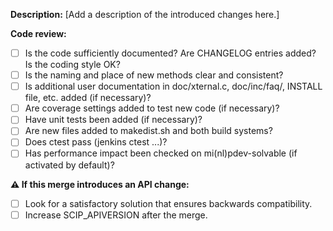 **Description:**
[Add a description of the introduced changes here.]

**Code review:**
* [ ] Is the code sufficiently documented? Are CHANGELOG entries added? Is the coding style OK?
* [ ] Is the naming and place of new methods clear and consistent?
* [ ] Is additional user documentation in doc/xternal.c, doc/inc/faq/, INSTALL file, etc. added (if necessary)?
* [ ] Are coverage settings added to test new code (if necessary)?
* [ ] Have unit tests been added (if necessary)?
* [ ] Are new files added to makedist.sh and both build systems?
* [ ] Does ctest pass (jenkins ctest ...)?
* [ ] Has performance impact been checked on mi(nl)pdev-solvable (if activated by default)?

**:warning: If this merge introduces an API change:**
* [ ] Look for a satisfactory solution that ensures backwards compatibility.
* [ ] Increase SCIP_APIVERSION after the merge.
